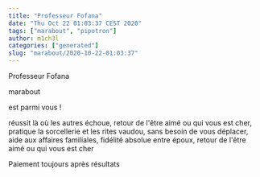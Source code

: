 ```yaml
---
title: "Professeur Fofana"
date: "Thu Oct 22 01:03:37 CEST 2020"
tags: ["marabout", "pipotron"]
author: m1ch3l
categories: ["generated"]
slug: "marabout/2020-10-22-01:03:37"
---
```


Professeur Fofana

marabout

est parmi vous !

réussit là où les autres échoue, retour de l'être aimé ou qui vous est cher, pratique la sorcellerie et les rites vaudou, sans besoin de vous déplacer, aide aux affaires familiales, fidélité absolue entre époux, retour de l'être aimé ou qui vous est cher

Paiement toujours après résultats
